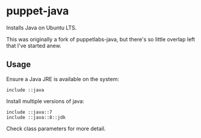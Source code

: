 # puppet-java

Installs Java on Ubuntu LTS.

This was originally a fork of puppetlabs-java, but there's so little overlap
left that I've started anew.

## Usage

Ensure a Java JRE is available on the system:

    include ::java

Install multiple versions of java:

    include ::java::7
    include ::java::8::jdk

Check class parameters for more detail.
